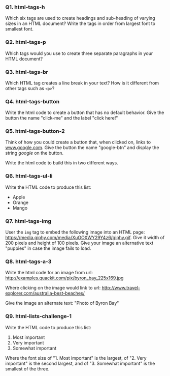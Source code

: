 <!-- @acxbank html-tags-h -->
### Q1. html-tags-h

Which six tags are used to create headings and sub-heading of varying sizes in an HTML document?
Write the tags in order from largest font to smallest font.
<!-- end @acxbank -->
<!-- @acxbank html-tags-p -->
### Q2. html-tags-p

Which tags would you use to create three separate paragraphs in your HTML document?
<!-- end @acxbank -->
<!-- @acxbank html-tags-br -->
### Q3. html-tags-br

Which HTML tag creates a line break in your text? How is it different from other tags such as `<p>`?
<!-- end @acxbank -->
<!-- @acxbank html-tags-button -->
### Q4. html-tags-button

Write the html code to create a button that has no default behavior. Give the button the name "click-me" and the label "click here!"
<!-- end @acxbank -->
<!-- @acxbank html-tags-button-2 -->
### Q5. html-tags-button-2

Think of how you could create a button that, when clicked on, links to www.google.com. Give the button the name "google-btn" and display the string *google* on the button.

Write the html code to build this in two different ways.
<!-- end @acxbank -->
<!-- @acxbank html-tags-ul-li -->
### Q6. html-tags-ul-li

Write the HTML code to produce this list:
* Apple
* Orange
* Mango
<!-- end @acxbank -->
<!-- @acxbank html-tags-img -->
### Q7. html-tags-img

User the `img` tag to embed the following image into an HTML page: https://media.giphy.com/media/XuOOXWY29Y4z6/giphy.gif. Give it width of 200 pixels and height of 100 pixels. Give your image an alternative text "puppies" in case the image fails to load.
<!-- end @acxbank -->
<!-- @acxbank html-tags-a-3 -->
### Q8. html-tags-a-3

Write the html code for an image from url: http://examples.quackit.com/pix/byron_bay_225x169.jpg

Where clicking on the image would link to url:
http://www.travel-explorer.com/australia-best-beaches/

Give the image an alternate text: "Photo of Byron Bay"
<!-- end @acxbank -->
<!-- @acxbank html-lists-challenge-1 -->
### Q9. html-lists-challenge-1

Write the HTML code to produce this list:
1. Most important
2. Very important
3. Somewhat important

Where the font size of "1. Most important" is the largest, of "2. Very important" is the second largest,
and of "3. Somewhat important" is the smallest of the three.
<!-- end @acxbank -->